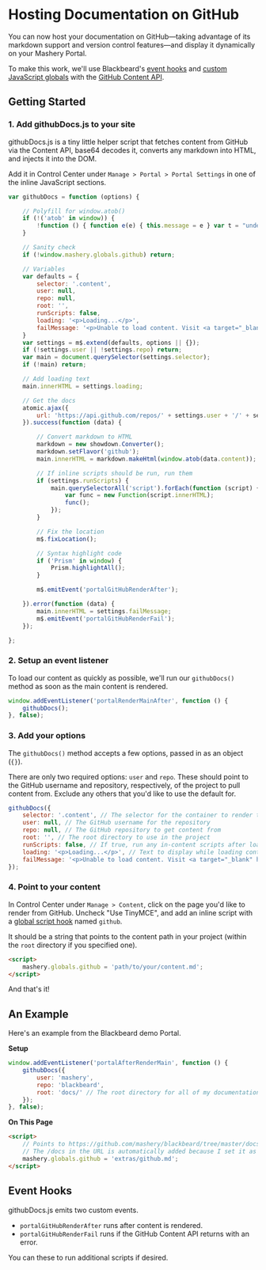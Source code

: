 # Hosting Documentation on GitHub

You can now host your documentation on GitHub&mdash;taking advantage of its markdown support and version control features&mdash;and display it dynamically on your Mashery Portal.

To make this work, we'll use Blackbeard's [event hooks](/docs/read/customizing/Events) and [custom JavaScript globals](/docs/read/customizing/hooks#custom-globals) with the [GitHub Content API](https://developer.github.com/v3/repos/contents/).

## Getting Started

### 1. Add githubDocs.js to your site

githubDocs.js is a tiny little helper script that fetches content from GitHub via the Content API, base64 decodes it, converts any markdown into HTML, and injects it into the DOM.

Add it in Control Center under `Manage > Portal > Portal Settings` in one of the inline JavaScript sections.

```js
var githubDocs = function (options) {

	// Polyfill for window.atob()
	if (!('atob' in window)) {
		!function () { function e(e) { this.message = e } var t = "undefined" != typeof exports ? exports : "undefined" != typeof self ? self : $.global, r = "ABCDEFGHIJKLMNOPQRSTUVWXYZabcdefghijklmnopqrstuvwxyz0123456789+/="; e.prototype = new Error, e.prototype.name = "InvalidCharacterError", t.btoa || (t.btoa = function (t) { for (var o, n, a = String(t), i = 0, f = r, c = ""; a.charAt(0 | i) || (f = "=", i % 1); c += f.charAt(63 & o >> 8 - i % 1 * 8)) { if (n = a.charCodeAt(i += .75), n > 255) throw new e("'btoa' failed: The string to be encoded contains characters outside of the Latin1 range."); o = o << 8 | n } return c }), t.atob || (t.atob = function (t) { var o = String(t).replace(/[=]+$/, ""); if (o.length % 4 == 1) throw new e("'atob' failed: The string to be decoded is not correctly encoded."); for (var n, a, i = 0, f = 0, c = ""; a = o.charAt(f++); ~a && (n = i % 4 ? 64 * n + a : a, i++ % 4) ? c += String.fromCharCode(255 & n >> (-2 * i & 6)) : 0)a = r.indexOf(a); return c }) }();
	}

	// Sanity check
	if (!window.mashery.globals.github) return;

	// Variables
	var defaults = {
		selector: '.content',
		user: null,
		repo: null,
		root: '',
		runScripts: false,
		loading: '<p>Loading...</p>',
		failMessage: '<p>Unable to load content. Visit <a target="_blank" href="https://github.com/mashery/blackbeard/tree/master/docs/' + mashery.globals.github + '">https://github.com/mashery/blackbeard/tree/master/docs/' + mashery.globals.github + '</a> to view the documentation.</p>'
	}
	var settings = m$.extend(defaults, options || {});
	if (!settings.user || !settings.repo) return;
	var main = document.querySelector(settings.selector);
	if (!main) return;

	// Add loading text
	main.innerHTML = settings.loading;

	// Get the docs
	atomic.ajax({
		url: 'https://api.github.com/repos/' + settings.user + '/' + settings.repo + '/contents/' + settings.root + mashery.globals.github
	}).success(function (data) {

		// Convert markdown to HTML
		markdown = new showdown.Converter();
		markdown.setFlavor('github');
		main.innerHTML = markdown.makeHtml(window.atob(data.content));

		// If inline scripts should be run, run them
		if (settings.runScripts) {
			main.querySelectorAll('script').forEach(function (script) {
				var func = new Function(script.innerHTML);
				func();
			});
		}

		// Fix the location
		m$.fixLocation();

		// Syntax highlight code
		if ('Prism' in window) {
			Prism.highlightAll();
		}

		m$.emitEvent('portalGitHubRenderAfter');

	}).error(function (data) {
		main.innerHTML = settings.failMessage;
		m$.emitEvent('portalGitHubRenderFail');
	});

};
```

### 2. Setup an event listener

To load our content as quickly as possible, we'll run our `githubDocs()` method as soon as the main content is rendered.

```js
window.addEventListener('portalRenderMainAfter', function () {
	githubDocs();
}, false);
```

### 3. Add your options

The `githubDocs()` method accepts a few options, passed in as an object (`{}`).

There are only two required options: `user` and `repo`. These should point to the GitHub username and repository, respectively, of the project to pull content from. Exclude any others that you'd like to use the default for.

```js
githubDocs({
	selector: '.content', // The selector for the container to render the content in
	user: null, // The GitHub username for the repository
	repo: null, // The GitHub repository to get content from
	root: '', // The root directory to use in the project
	runScripts: false, // If true, run any in-content scripts after loading the content
	loading: '<p>Loading...</p>', // Text to display while loading content from GitHub
	failMessage: '<p>Unable to load content. Visit <a target="_blank" href="https://github.com/mashery/blackbeard/tree/master/docs/' + mashery.globals.github + '">https://github.com/mashery/blackbeard/tree/master/docs/' + mashery.globals.github + '</a> to view the documentation.</p>' // Text to display if the GitHub API returns an error
});
```

### 4. Point to your content

In Control Center under `Manage > Content`, click on the page you'd like to render from GitHub. Uncheck "Use TinyMCE", and add an inline script with a [global script hook](/docs/read/customizing/hooks) named `github`.

It should be a string that points to the content path in your project (within the `root` directory if you specified one).

```html
<script>
	mashery.globals.github = 'path/to/your/content.md';
</script>
```

And that's it!

## An Example

Here's an example from the Blackbeard demo Portal.

**Setup**

```js
window.addEventListener('portalAfterRenderMain', function () {
	githubDocs({
		user: 'mashery',
		repo: 'blackbeard',
		root: 'docs/' // The root directory for all of my documentation
	});
}, false);
```

**On This Page**

```html
<script>
	// Points to https://github.com/mashery/blackbeard/tree/master/docs/extras/github.md
	// The /docs in the URL is automatically added because I set it as my root for the project
	mashery.globals.github = 'extras/github.md';
</script>
```

## Event Hooks

githubDocs.js emits two custom events.

- `portalGitHubRenderAfter` runs after content is rendered.
- `portalGitHubRenderFail` runs if the GitHub Content API returns with an error.

You can these to run additional scripts if desired.